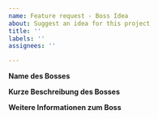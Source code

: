 ```yaml
---
name: Feature request - Boss Idea
about: Suggest an idea for this project
title: ''
labels: ''
assignees: ''

---
```


**Name des Bosses**

**Kurze Beschreibung des Bosses**

**Weitere Informationen zum Boss**

